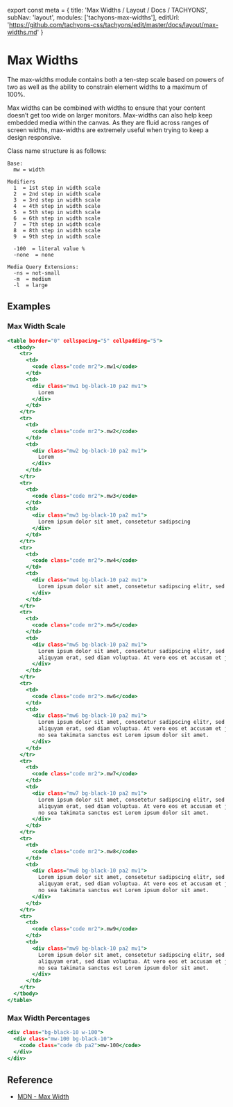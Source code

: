 export const meta = {
  title: 'Max Widths / Layout / Docs / TACHYONS',
  subNav: 'layout',
  modules: ['tachyons-max-widths'],
  editUrl: 'https://github.com/tachyons-css/tachyons/edit/master/docs/layout/max-widths.md'
}

# Max Widths

The max-widths module contains both a ten-step scale based on powers of two as well as the ability to constrain element widths to a maximum of 100%.

Max widths can be combined with widths to ensure that your content doesn’t get too wide on larger monitors. Max-widths can also help keep embedded media within the canvas. As they are fluid across ranges of screen widths, max-widths are extremely useful when trying to keep a design responsive.

Class name structure is as follows:

```
Base:
  mw = width

Modifiers
  1  = 1st step in width scale
  2  = 2nd step in width scale
  3  = 3rd step in width scale
  4  = 4th step in width scale
  5  = 5th step in width scale
  6  = 6th step in width scale
  7  = 7th step in width scale
  8  = 8th step in width scale
  9  = 9th step in width scale

  -100  = literal value %
  -none  = none

Media Query Extensions:
  -ns = not-small
  -m  = medium
  -l  = large
```

## Examples

### Max Width Scale

```.html
<table border="0" cellspacing="5" cellpadding="5">
  <tbody>
    <tr>
      <td>
        <code class="code mr2">.mw1</code>
      </td>
      <td>
        <div class="mw1 bg-black-10 pa2 mv1">
          Lorem
        </div>
      </td>
    </tr>
    <tr>
      <td>
        <code class="code mr2">.mw2</code>
      </td>
      <td>
        <div class="mw2 bg-black-10 pa2 mv1">
          Lorem
        </div>
      </td>
    </tr>
    <tr>
      <td>
        <code class="code mr2">.mw3</code>
      </td>
      <td>
        <div class="mw3 bg-black-10 pa2 mv1">
          Lorem ipsum dolor sit amet, consetetur sadipscing
        </div>
      </td>
    </tr>
    <tr>
      <td>
        <code class="code mr2">.mw4</code>
      </td>
      <td>
        <div class="mw4 bg-black-10 pa2 mv1">
          Lorem ipsum dolor sit amet, consetetur sadipscing elitr, sed diam nonumy eirmod.
        </div>
      </td>
    </tr>
    <tr>
      <td>
        <code class="code mr2">.mw5</code>
      </td>
      <td>
        <div class="mw5 bg-black-10 pa2 mv1">
          Lorem ipsum dolor sit amet, consetetur sadipscing elitr, sed diam nonumy eirmod tempor invidunt ut labore et dolore magna
          aliquyam erat, sed diam voluptua. At vero eos et accusam et justo duo dolores et ea rebum.
        </div>
      </td>
    </tr>
    <tr>
      <td>
        <code class="code mr2">.mw6</code>
      </td>
      <td>
        <div class="mw6 bg-black-10 pa2 mv1">
          Lorem ipsum dolor sit amet, consetetur sadipscing elitr, sed diam nonumy eirmod tempor invidunt ut labore et dolore magna
          aliquyam erat, sed diam voluptua. At vero eos et accusam et justo duo dolores et ea rebum. Stet clita kasd gubergren,
          no sea takimata sanctus est Lorem ipsum dolor sit amet.
        </div>
      </td>
    </tr>
    <tr>
      <td>
        <code class="code mr2">.mw7</code>
      </td>
      <td>
        <div class="mw7 bg-black-10 pa2 mv1">
          Lorem ipsum dolor sit amet, consetetur sadipscing elitr, sed diam nonumy eirmod tempor invidunt ut labore et dolore magna
          aliquyam erat, sed diam voluptua. At vero eos et accusam et justo duo dolores et ea rebum. Stet clita kasd gubergren,
          no sea takimata sanctus est Lorem ipsum dolor sit amet.
        </div>
      </td>
    </tr>
    <tr>
      <td>
        <code class="code mr2">.mw8</code>
      </td>
      <td>
        <div class="mw8 bg-black-10 pa2 mv1">
          Lorem ipsum dolor sit amet, consetetur sadipscing elitr, sed diam nonumy eirmod tempor invidunt ut labore et dolore magna
          aliquyam erat, sed diam voluptua. At vero eos et accusam et justo duo dolores et ea rebum. Stet clita kasd gubergren,
          no sea takimata sanctus est Lorem ipsum dolor sit amet.
        </div>
      </td>
    </tr>
    <tr>
      <td>
        <code class="code mr2">.mw9</code>
      </td>
      <td>
        <div class="mw9 bg-black-10 pa2 mv1">
          Lorem ipsum dolor sit amet, consetetur sadipscing elitr, sed diam nonumy eirmod tempor invidunt ut labore et dolore magna
          aliquyam erat, sed diam voluptua. At vero eos et accusam et justo duo dolores et ea rebum. Stet clita kasd gubergren,
          no sea takimata sanctus est Lorem ipsum dolor sit amet.
        </div>
      </td>
    </tr>
  </tbody>
</table>
```

### Max Width Percentages

```.html
<div class="bg-black-10 w-100">
  <div class="mw-100 bg-black-10">
    <code class="code db pa2">mw-100</code>
  </div>
</div>
```

## Reference

* [MDN - Max Width](https://developer.mozilla.org/en-US/docs/Web/CSS/max-width)
